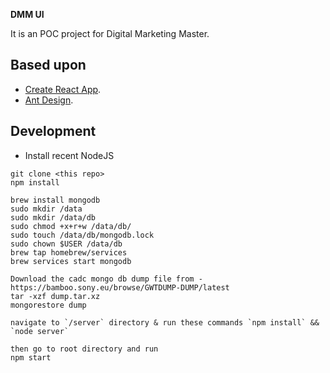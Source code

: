 **DMM UI**

It is an POC project for Digital Marketing Master.

## Based upon

- [Create React App](https://github.com/facebookincubator/create-react-app).
- [Ant Design](https://ant.design/components).

## Development

- Install recent NodeJS

```
git clone <this repo>
npm install

brew install mongodb
sudo mkdir /data
sudo mkdir /data/db
sudo chmod +x+r+w /data/db/
sudo touch /data/db/mongodb.lock
sudo chown $USER /data/db
brew tap homebrew/services
brew services start mongodb

Download the cadc mongo db dump file from - https://bamboo.sony.eu/browse/GWTDUMP-DUMP/latest
tar -xzf dump.tar.xz
mongorestore dump

navigate to `/server` directory & run these commands `npm install` && `node server`

then go to root directory and run
npm start
```
